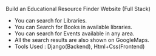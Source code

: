 Build an Educational Resource Finder Website (Full Stack)
- You can search for Libraries.
- You can Search for Books in available libraries.
- You can search for Events available in any area.
- All the search results are also shown on GoogleMaps.
- Tools Used : Django(Backend), Html+Css(Frontend)
